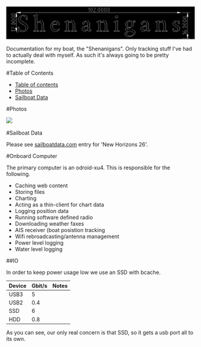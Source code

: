 ![](drawings/Title.png)

Documentation for my boat, the "Shenanigans". Only tracking stuff I've had to actually deal with myself.
As such it's always going to be pretty incomplete.

#Table of Contents

 * [Table of contents](#table-of-contents)
 * [Photos](#photos)
 * [Sailboat Data](#sailboat-data)


#Photos

![](photos/Sambro0.png)

#Sailboat Data

Please see [sailboatdata.com](http://sailboatdata.com/viewrecord.asp?class_id=2925) entry for 'New Horizons 26'.

#Onboard Computer

The primary computer is an odroid-xu4. This is responsible for the following.

 * Caching web content
 * Storing files
 * Charting
 * Acting as a thin-client for chart data
 * Logging position data
 * Running software defined radio
  * Downloading weather faxes
  * AIS receiver (boat posistion tracking
 * Wifi rebroadcasting/antenna management
 * Power level logging 
 * Water level logging

##IO

In order to keep power usage low we use an SSD with bcache.

|Device|Gbit/s|Notes|
|------|------|-----|
|USB3  |5     |     |
|USB2  |0.4   |     |
|SSD   |6     |     |
|HDD   |0.8   |     |

As you can see, our only real concern is that SSD, so it gets a usb port all to its own.

